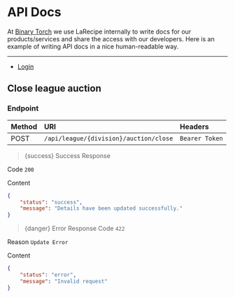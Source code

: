 # API Docs

At [Binary Torch](https://binarytorch.com.my/) we use LaRecipe internally to write docs for our products/services and share the access with our developers. Here is an example of writing API docs in a nice human-readable way.

---

- [Login](#login_social)

<a name="division_european_cup_update"></a>
## Close league auction

### Endpoint

|Method|URI|Headers|
|:-|:-|:-|
|POST|`/api/league/{division}/auction/close`|`Bearer Token`|


> {success} Success Response

Code `200`

Content

```json
{
    "status": "success",
    "message": "Details have been updated successfully."
}
```

> {danger} Error Response
Code `422`

Reason `Update Error`

Content

```json
{
    "status": "error",
    "message": "Invalid request"
}
```

